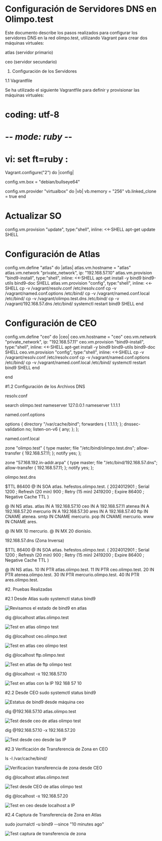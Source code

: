 # Configuración de Servidores DNS en Olimpo.test

Este documento describe los pasos realizados para configurar los servidores DNS en la red olimpo.test, utilizando Vagrant para crear dos máquinas virtuales:

atlas (servidor primario)

ceo (servidor secundario)

1. Configuración de los Servidores

1.1 Vagrantfile

Se ha utilizado el siguiente Vagrantfile para definir y provisionar las máquinas virtuales:

# coding: utf-8
# -*- mode: ruby -*-
# vi: set ft=ruby :

Vagrant.configure("2") do |config|

  config.vm.box = "debian/bullseye64"
  
  config.vm.provider "virtualbox" do |vb|
    vb.memory = "256"
    vb.linked_clone = true
  end 

  # Actualizar SO
  config.vm.provision "update", type:"shell", inline: <<-SHELL
    apt-get update 
  SHELL

  # Configuración de Atlas
  config.vm.define "atlas" do |atlas|
    atlas.vm.hostname = "atlas"
    atlas.vm.network "private_network", ip: "192.168.57.10"
    atlas.vm.provision "bind9-install", type:"shell", inline: <<-SHELL
        apt-get install -y bind9 bind9-utils bind9-doc
    SHELL
    atlas.vm.provision "config", type:"shell", inline: <<-SHELL
      cp -v /vagrant/resolv.conf /etc/resolv.conf
      cp -v /vagrant/named.conf.options /etc/bind/
      cp -v /vagrant/named.conf.local /etc/bind/
      cp -v /vagrant/olimpo.test.dns /etc/bind/
      cp -v /vagrant/192.168.57.dns /etc/bind/
      systemctl restart bind9
    SHELL
  end 

  # Configuración de CEO
  config.vm.define "ceo" do |ceo|
    ceo.vm.hostname = "ceo"
    ceo.vm.network "private_network", ip: "192.168.57.11"
    ceo.vm.provision "bind9-install", type:"shell", inline: <<-SHELL
        apt-get install -y bind9 bind9-utils bind9-doc
    SHELL
    ceo.vm.provision "config", type:"shell", inline: <<-SHELL
      cp -v /vagrant/resolv.conf /etc/resolv.conf
      cp -v /vagrant/named.conf.options /etc/bind/
      cp -v /vagrant/named.conf.local /etc/bind/
      systemctl restart bind9
    SHELL
  end 

end

#1.2 Configuración de los Archivos DNS

resolv.conf

search olimpo.test
nameserver 127.0.0.1
nameserver 1.1.1.1

named.conf.options

options {
    directory "/var/cache/bind";
    forwarders {
        1.1.1.1;
    };
    dnssec-validation no;
    listen-on-v6 { any; };
};

named.conf.local

zone "olimpo.test" {
    type master;
    file "/etc/bind/olimpo.test.dns";
    allow-transfer { 192.168.57.11; };
    notify yes;
};

zone "57.168.192.in-addr.arpa" {
    type master;
    file "/etc/bind/192.168.57.dns";
    allow-transfer { 192.168.57.11; };
    notify yes;
};

olimpo.test.dns

$TTL 86400
@   IN  SOA atlas. hefestos.olimpo.test. (
        2024012901 ; Serial
        1200       ; Refresh (20 min)
        900        ; Retry (15 min)
        2419200    ; Expire
        86400      ; Negative Cache TTL
)

@       IN  NS  atlas.
atlas   IN  A   192.168.57.10
ceo     IN  A   192.168.57.11
atenea  IN  A   192.168.57.20
mercurio IN A   192.168.57.30
ares    IN  A   192.168.57.40
ftp     IN  CNAME atenea.
smtp    IN  CNAME mercurio.
pop     IN  CNAME mercurio.
www     IN  CNAME ares.

@       IN  MX  10 mercurio.
@       IN  MX  20 dionisio.

192.168.57.dns (Zona Inversa)

$TTL 86400
@   IN  SOA atlas. hefestos.olimpo.test. (
        2024012901 ; Serial
        1200       ; Refresh (20 min)
        900        ; Retry (15 min)
        2419200    ; Expire
        86400      ; Negative Cache TTL
)

@       IN  NS  atlas.
10      IN  PTR atlas.olimpo.test.
11      IN  PTR ceo.olimpo.test.
20      IN  PTR atenea.olimpo.test.
30      IN  PTR mercurio.olimpo.test.
40      IN  PTR ares.olimpo.test.

#2. Pruebas Realizadas

#2.1 Desde Atlas
sudo systemctl status bind9

![Revisamos el estado de bind9 en atlas](https://github.com/user-attachments/assets/f20b209c-ce20-4233-a959-ea8cbeb601ff)

dig @localhost atlas.olimpo.test

![Test en atlas olimpo test](https://github.com/user-attachments/assets/6ff8c894-c1fe-4105-9dbc-9163282c57e2)

dig @localhost ceo.olimpo.test

![Test en atlas  ceo olimpo test](https://github.com/user-attachments/assets/49ff59ca-9f63-40ce-b8b2-9645fc1f87e2)

dig @localhost ftp.olimpo.test

![Test en atlas de ftp olimpo test](https://github.com/user-attachments/assets/5eca025f-caba-4707-99d2-8b768cd4f80f)

dig @localhost -x 192.168.57.10

![Test en atlas con la IP 192 168 57 10](https://github.com/user-attachments/assets/b65b73a0-fd5e-4a8e-b23c-c4d58bf1ffc5)


#2.2 Desde CEO
sudo systemctl status bind9

![Estatus de bind9 desde máquina ceo](https://github.com/user-attachments/assets/6b1f09af-8ea7-446a-8aed-5d46d38962a0)

dig @192.168.57.10 atlas.olimpo.test

![Test desde ceo de atlas olimpo test](https://github.com/user-attachments/assets/f6b1d663-b146-4230-8d3f-e2c0e81ded8f)

dig @192.168.57.10 -x 192.168.57.20

![Test desde ceo desde las IP](https://github.com/user-attachments/assets/edfd71c0-4f04-4766-86f5-03ad90d07e25)

#2.3 Verificación de Transferencia de Zona en CEO

ls -l /var/cache/bind/

![Verificacion transferencia de zona desde CEO](https://github.com/user-attachments/assets/199d800c-391c-4a95-9ef6-1ec67f28dc2d)

dig @localhost atlas.olimpo.test

![Test desde CEO de atlas olimpo test](https://github.com/user-attachments/assets/14664310-515b-4fb0-9d83-f509b1bd7e48)

dig @localhost -x 192.168.57.20

![Test en ceo desde localhost a IP](https://github.com/user-attachments/assets/2cff0b10-4941-46d4-93cb-53a223e4349d)

#2.4 Captura de Transferencia de Zona en Atlas

sudo journalctl -u bind9 --since "10 minutes ago"

![Test captura de transferencia de zona](https://github.com/user-attachments/assets/ae5cea5e-2c8c-46d2-afa1-31cf2635f3b1)
